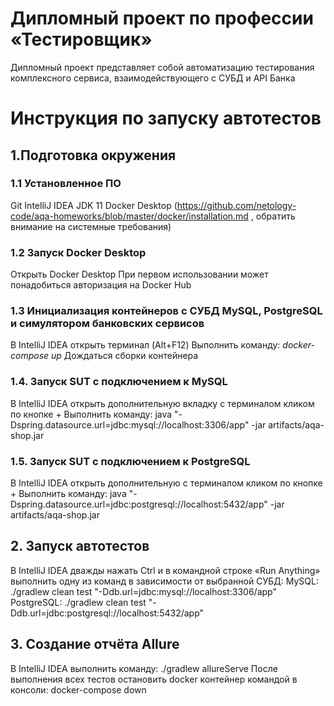# Дипломный проект по профессии «Тестировщик»
Дипломный проект представляет собой автоматизацию тестирования комплексного сервиса, взаимодействующего с СУБД и API Банка

# Инструкция по запуску автотестов
## 1.Подготовка окружения
### 1.1 Установленное ПО
Git
IntelliJ IDEA
JDK 11
Docker Desktop (https://github.com/netology-code/aqa-homeworks/blob/master/docker/installation.md , обратить внимание на системные требования)
### 1.2 Запуск Docker Desktop
Открыть Docker Desktop
При первом использовании может понадобиться авторизация на Docker Hub
### 1.3 Инициализация контейнеров с СУБД MySQL, PostgreSQL и симулятором банковских сервисов
В IntelliJ IDEA открыть терминал (Alt+F12)
Выполнить команду: _docker-compose up_
Дождаться сборки контейнера
### 1.4. Запуск SUT с подключением к MySQL
В IntelliJ IDEA открыть дополнительную вкладку с терминалом кликом по кнопке +
Выполнить команду: java "-Dspring.datasource.url=jdbc:mysql://localhost:3306/app" -jar artifacts/aqa-shop.jar
### 1.5. Запуск SUT с подключением к PostgreSQL
В IntelliJ IDEA открыть дополнительную с терминалом кликом по кнопке +
Выполнить команду: java "-Dspring.datasource.url=jdbc:postgresql://localhost:5432/app" -jar artifacts/aqa-shop.jar
## 2. Запуск автотестов
В IntelliJ IDEA дважды нажать Ctrl и в командной строке «Run Anything» выполнить одну из команд в зависимости от выбранной СУБД:
MySQL: ./gradlew clean test "-Ddb.url=jdbc:mysql://localhost:3306/app"
PostgreSQL: ./gradlew clean test "-Ddb.url=jdbc:postgresql://localhost:5432/app"
## 3. Создание отчёта Allure
В IntelliJ IDEA выполнить команду: ./gradlew allureServe
После выполнения всех тестов остановить docker контейнер командой в консоли: docker-compose down

